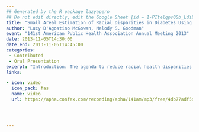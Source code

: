 ```yaml
---
## Generated by the R package lazyapero
## Do not edit directly, edit the Google Sheet [id = 1-PItelqpv0Sb_LdiEDqb8O3D_Roii5nVTL07IRVbRtA]
title: "Small Areal Estimation of Racial Disparities in Diabetes Using Multilevel Reweighted Regression"
author: "Lucy D'Agostino McGowan, Melody S. Goodman"
event: "141st American Public Health Association Annual Meeting 2013"
date: 2013-11-05T14:30:00
date_end: 2013-11-05T14:45:00
categories:
 - Contributed
 - Oral Presentation
excerpt: "Introduction: The agenda to reduce racial health disparities has been set primarily at the national and state levels. These levels may be too far removed from the individual level where health outcomes are realized. This disconnect may be slowing the progress made in reducing these disparities. We use a small area analysis technique to fill the void for county level disparities data. Methods: Behavioral Risk Factor Surveillance System data is used to estimate the prevalence of diabetes by county among Non-Hispanic Whites and Non-Hispanic Blacks. A modified weighting system was developed based on demographics at the county-level. A multilevel reweighted regression model is fit to obtain county level prevalence estimates by race. To examine whether racial disparities exist at the county-level, these rates are compared using risk difference and rate ratio. Results: The District of Columbia was ranked as having the largest average disparity in both absolute and relative terms (risk difference and risk ratio). Based on the average risk difference of counties within a state, the next five states with the largest average disparity are: Massachusetts, Kansas, Ohio, North Carolina, and Kentucky. The next five states with the largest average relative disparity, calculated with rate ratio, were: Massachusetts, Colorado, Kansas, Illinois, and Ohio. Discussion: Addressing disparities based on factors such as race/ethnicity, geographic location, and socioeconomic status is a current public health priority. This study takes a first step in developing the statistical infrastructure needed to target disparities interventions and resources to the local areas with greatest need."
links:

- icon: video
  icon_pack: fas
  name: video
  url: https://apha.confex.com/recording/apha/141am/mp3/free/4db77adf5df9fff0d3caf5cafe28f496/paper286454_3.mp3




---
```

